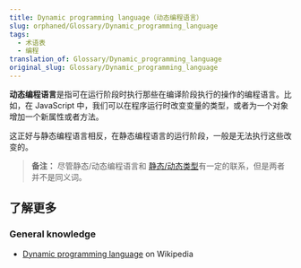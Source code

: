 ```yaml
---
title: Dynamic programming language（动态编程语言）
slug: orphaned/Glossary/Dynamic_programming_language
tags:
  - 术语表
  - 编程
translation_of: Glossary/Dynamic_programming_language
original_slug: Glossary/Dynamic_programming_language
---
```

**动态编程语言**是指可在运行阶段时执行那些在编译阶段执行的操作的编程语言。比如，在 JavaScript 中，我们可以在程序运行时改变变量的类型，或者为一个对象增加一个新属性或者方法。

这正好与静态编程语言相反，在静态编程语言的运行阶段，一般是无法执行这些改变的。

> **备注：** 尽管静态/动态编程语言和 [静态/动态类型](/zh-CN/docs/Glossary/Dynamic_typing)有一定的联系，但是两者并不是同义词。

## 了解更多

### General knowledge

- [Dynamic programming language](https://zh.wikipedia.org/wiki/Dynamic_programming_language) on Wikipedia
